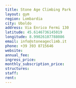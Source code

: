 ```yaml
---
title: Stone Age Climbing Park
layout: gym
region: Lombardia
city: Uboldo
address: Via Enrico Fermi 130
latitude: 45.6146736145019
longitude: 8.99026107788086
email: info@stoneageclimb.it
phone: +39 393 8715646
website: 
annual_fee: 
ingress_price: 
monthly_subscription_price: 
structures: 
staff: 
rent: 
---
```


